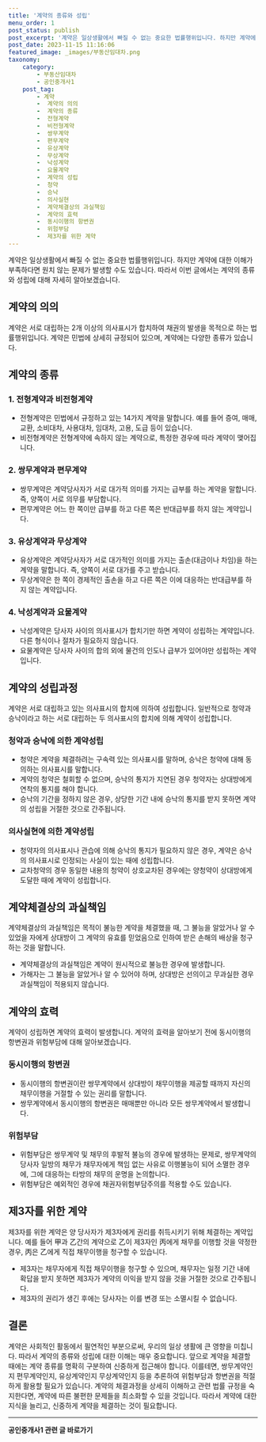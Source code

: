 ```yaml
---
title: '계약의 종류와 성립'
menu_order: 1
post_status: publish
post_excerpt: '계약은 일상생활에서 빠질 수 없는 중요한 법률행위입니다. 하지만 계약에 대한 이해가 부족하다면 원치 않는 문제가 발생할 수도 있습니다. 따라서 이번 글에서는 계약의 종류와 성립에 대해 자세히 알아보겠습니다.'
post_date: 2023-11-15 11:16:06
featured_image: _images/부동산임대차.png
taxonomy:
    category:
        - 부동산임대차
        - 공인중개사1
    post_tag:
        - 계약
        -  계약의 의의
        -  계약의 종류
        -  전형계약
        -  비전형계약
        -  쌍무계약
        -  편무계약
        -  유상계약
        -  무상계약
        -  낙성계약
        -  요물계약
        -  계약의 성립
        -  청약
        -  승낙
        -  의사실현
        -  계약체결상의 과실책임
        -  계약의 효력
        -  동시이행의 항변권
        -  위험부담
        -  제3자를 위한 계약
---
```


 
계약은 일상생활에서 빠질 수 없는 중요한 법률행위입니다. 하지만 계약에 대한 이해가 부족하다면 원치 않는 문제가 발생할 수도 있습니다. 따라서 이번 글에서는 계약의 종류와 성립에 대해 자세히 알아보겠습니다.
 
## 계약의 의의
 
계약은 서로 대립하는 2개 이상의 의사표시가 합치하여 채권의 발생을 목적으로 하는 법률행위입니다. 계약은 민법에 상세히 규정되어 있으며, 계약에는 다양한 종류가 있습니다.
 
## 계약의 종류
 
### 1. 전형계약과 비전형계약
 
- 전형계약은 민법에서 규정하고 있는 14가지 계약을 말합니다. 예를 들어 증여, 매매, 교환, 소비대차, 사용대차, 임대차, 고용, 도급 등이 있습니다.
- 비전형계약은 전형계약에 속하지 않는 계약으로, 특정한 경우에 따라 계약이 맺어집니다.

### 2. 쌍무계약과 편무계약
 
- 쌍무계약은 계약당사자가 서로 대가적 의미를 가지는 급부를 하는 계약을 말합니다. 즉, 양쪽이 서로 의무를 부담합니다.
- 편무계약은 어느 한 쪽이만 급부를 하고 다른 쪽은 반대급부를 하지 않는 계약입니다.

### 3. 유상계약과 무상계약
 
- 유상계약은 계약당사자가 서로 대가적인 의미를 가지는 출손(대금이나 차임)을 하는 계약을 말합니다. 즉, 양쪽이 서로 대가를 주고 받습니다.
- 무상계약은 한 쪽이 경제적인 출손을 하고 다른 쪽은 이에 대응하는 반대급부를 하지 않는 계약입니다.

### 4. 낙성계약과 요물계약
 
- 낙성계약은 당사자 사이의 의사표시가 합치기만 하면 계약이 성립하는 계약입니다. 다른 형식이나 절차가 필요하지 않습니다.
- 요물계약은 당사자 사이의 합의 외에 물건의 인도나 급부가 있어야만 성립하는 계약입니다.

## 계약의 성립과정
 
계약은 서로 대립하고 있는 의사표시의 합치에 의하여 성립합니다. 일반적으로 청약과 승낙이라고 하는 서로 대립하는 두 의사표시의 합치에 의해 계약이 성립합니다.

### 청약과 승낙에 의한 계약성립
 
- 청약은 계약을 체결하려는 구속력 있는 의사표시를 말하며, 승낙은 청약에 대해 동의하는 의사표시를 말합니다.
- 계약의 청약은 철회할 수 없으며, 승낙의 통지가 지연된 경우 청약자는 상대방에게 연착의 통지를 해야 합니다.
- 승낙의 기간을 정하지 않은 경우, 상당한 기간 내에 승낙의 통지를 받지 못하면 계약의 성립을 거절한 것으로 간주됩니다.

### 의사실현에 의한 계약성립
 
- 청약자의 의사표시나 관습에 의해 승낙의 통지가 필요하지 않은 경우, 계약은 승낙의 의사표시로 인정되는 사실이 있는 때에 성립합니다.
- 교차청약의 경우 동일한 내용의 청약이 상호교차된 경우에는 양청약이 상대방에게 도달한 때에 계약이 성립합니다.

## 계약체결상의 과실책임
 
계약체결상의 과실책임은 목적이 불능한 계약을 체결했을 때, 그 불능을 알았거나 알 수 있었을 자에게 상대방이 그 계약의 유효를 믿었음으로 인하여 받은 손해의 배상을 청구하는 것을 말합니다.

- 계약체결상의 과실책임은 계약이 원시적으로 불능한 경우에 발생합니다.
- 가해자는 그 불능을 알았거나 알 수 있어야 하며, 상대방은 선의이고 무과실한 경우 과실책임이 적용되지 않습니다.

## 계약의 효력
 
계약이 성립하면 계약의 효력이 발생합니다. 계약의 효력을 알아보기 전에 동시이행의 항변권과 위험부담에 대해 알아보겠습니다.

### 동시이행의 항변권
 
- 동시이행의 항변권이란 쌍무계약에서 상대방이 채무이행을 제공할 때까지 자신의 채무이행을 거절할 수 있는 권리를 말합니다.
- 쌍무계약에서 동시이행의 항변권은 매매뿐만 아니라 모든 쌍무계약에서 발생합니다.

### 위험부담
 
- 위험부담은 쌍무계약 및 채무의 후발적 불능의 경우에 발생하는 문제로, 쌍무계약의 당사자 일방의 채무가 채무자에게 책임 없는 사유로 이행불능이 되어 소멸한 경우에, 그에 대응하는 타방의 채무의 운명을 논의합니다.
- 위험부담은 예외적인 경우에 채권자위험부담주의를 적용할 수도 있습니다.

## 제3자를 위한 계약
 
제3자를 위한 계약은 양 당사자가 제3자에게 권리를 취득시키기 위해 체결하는 계약입니다. 예를 들어 甲과 乙간의 계약으로 乙이 제3자인 丙에게 채무를 이행할 것을 약정한 경우, 丙은 乙에게 직접 채무이행을 청구할 수 있습니다.

- 제3자는 채무자에게 직접 채무이행을 청구할 수 있으며, 채무자는 일정 기간 내에 확답을 받지 못하면 제3자가 계약의 이익을 받지 않을 것을 거절한 것으로 간주됩니다.
- 제3자의 권리가 생긴 후에는 당사자는 이를 변경 또는 소멸시킬 수 없습니다.

## 결론
 
계약은 사회적인 활동에서 필연적인 부분으로써, 우리의 일상 생활에 큰 영향을 미칩니다. 따라서 계약의 종류와 성립에 대한 이해는 매우 중요합니다. 앞으로 계약을 체결할 때에는 계약 종류를 명확히 구분하여 신중하게 접근해야 합니다. 이를테면, 쌍무계약인지 편무계약인지, 유상계약인지 무상계약인지 등을 추론하여 위험부담과 항변권을 적절하게 활용할 필요가 있습니다.
계약의 체결과정을 상세히 이해하고 관련 법률 규정을 숙지한다면, 계약에 따른 불편한 문제들을 최소화할 수 있을 것입니다. 따라서 계약에 대한 지식을 늘리고, 신중하게 계약을 체결하는 것이 필요합니다.
<!-- wp:separator -->
<hr class="wp-block-separator has-alpha-channel-opacity"/>
<!-- /wp:separator -->

<!-- wp:group {"backgroundColor":"base","layout":{"type":"constrained"}} -->
<div class="wp-block-group has-base-background-color has-background"><!-- wp:paragraph {"align":"center","fontSize":"medium"} -->
<p class="has-text-align-center has-large-font-size"><strong>공인중개사1 관련 글 바로가기</strong></p>
<!-- /wp:paragraph -->


<!-- wp:latest-posts
{"categories":[{"id":22617,"count":19,"description":"","link":"https://uknowlaw.com/category/%ea%b3%b5%ec%9d%b8%ec%a4%91%ea%b0%9c%ec%82%ac1/","name":"공인중개사1","slug":"공인중개사1","taxonomy":"category","parent":0,"meta":[],"_links":{"self":[{"href":"https://uknowlaw.com/wp-json/wp/v2/categories/22617"}],"collection":[{"href":"https://uknowlaw.com/wp-json/wp/v2/categories"}],"about":[{"href":"https://uknowlaw.com/wp-json/wp/v2/taxonomies/category"}],"wp:post_type":[{"href":"https://uknowlaw.com/wp-json/wp/v2/posts?categories=22617"}],"curies":[{"name":"wp","href":"https://api.w.org/{rel}","templated":true}]}}],"postsToShow":100,"excerptLength":28,"postLayout":"grid","columns":2,"featuredImageAlign":"left","featuredImageSizeSlug":"large","fontSize":"small"} /--></div>
<!-- /wp:group -->